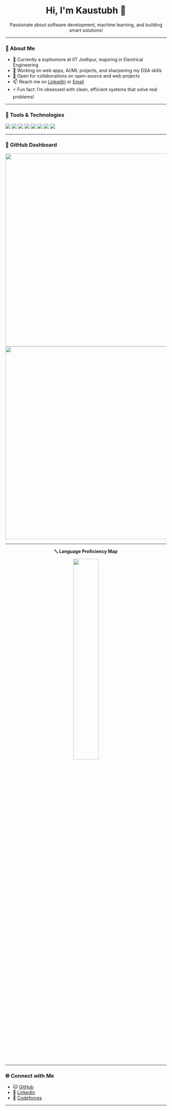 <h1 align="center">Hi, I'm Kaustubh 👋</h1>
<p align="center">
  Passionate about software development, machine learning, and building smart solutions!
</p>

---

### 🚀 About Me

- 🌱 Currently a sophomore at IIT Jodhpur, majoring in Electrical Engineering
- 🔭 Working on web apps, AI/ML projects, and sharpening my DSA skills  
- 👯 Open for collaborations on open-source and web projects  
- 📫 Reach me on [LinkedIn](https://www.linkedin.com/in/kaustubh-salodkar/) or [Email](mailto:kaustubh.salodkar13@gmail.com)  
- ⚡ Fun fact: I’m obsessed with clean, efficient systems that solve real problems!

---

### 🧰 Tools & Technologies

<p>
  <img src="https://img.shields.io/badge/Code-C++-informational?style=flat&logo=c%2B%2B&logoColor=white&color=00599C" />
  <img src="https://img.shields.io/badge/Code-Python-informational?style=flat&logo=python&logoColor=white&color=3776AB" />
  <img src="https://img.shields.io/badge/Web-HTML-informational?style=flat&logo=html5&logoColor=white&color=E34F26" />
  <img src="https://img.shields.io/badge/Web-CSS-informational?style=flat&logo=css3&logoColor=white&color=1572B6" />
  <img src="https://img.shields.io/badge/JS-JavaScript-informational?style=flat&logo=javascript&logoColor=black&color=F7DF1E" />
  <img src="https://img.shields.io/badge/Framework-React-informational?style=flat&logo=react&logoColor=white&color=61DAFB" />
  <img src="https://img.shields.io/badge/Tools-Git-informational?style=flat&logo=git&logoColor=white&color=F05032" />
  <img src="https://img.shields.io/badge/Library-TensorFlow-informational?style=flat&logo=tensorflow&logoColor=white&color=FF6F00" />
</p>

---

### 🎨 GitHub Dashboard

<div align="center">

<img src="https://github-readme-stats.vercel.app/api?username=lileskimo&show_icons=true&theme=tokyonight&hide_border=true&border_radius=20&line_height=26&count_private=true" width="600px" />
<img src="https://github-readme-streak-stats.herokuapp.com/?user=lileskimo&theme=tokyonight&hide_border=true&border_radius=20&date_format=j%20M%5B%20Y%5D" width="600px" />


---

🔤 **Language Proficiency Map**
  
<img src="https://github-readme-stats.vercel.app/api/top-langs/?username=lileskimo&layout=compact&theme=tokyonight&hide_border=true&border_radius=20&langs_count=8" width="40%" /> </div>


---

### 🌐 Connect with Me

- 🐱 [GitHub](https://github.com/lileskimo)
- 💼 [LinkedIn](https://www.linkedin.com/in/kaustubh-salodkar/)
- 🧮 [Codeforces](https://codeforces.com/profile/lileskimo)

---
